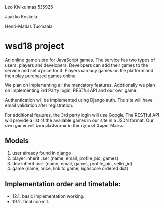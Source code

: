 Leo Kivikunnas 525925

Jaakko Koskela

Henri-Matias Tuomaala 

# wsd18 project
An online game store for JavaScript games. The service has two types of users: players and developers. Developers can add their games to the service and set a price for it. Players can buy games on the platform and then play purchased games online.

We plan on implementing all the mandatory features. Additionally we plan on implementing 3rd Party login, RESTful API and our own game.

Authentication will be implemented using Django auth. The site will have email validation after registration. 

For additional features, the 3rd party login will use Google. The RESTful API will provide a list of the available games in our site in a JSON format. Our own game will be a platformer in the style of Super Mario. 

## Models
1. user already found in django
2. player inherit user (name, email, profile_pic, games)
3. dev inherit user (name, email, games, profile_pic, seller_id)
4. game (name, price, link to game, highscore ordered dict) 


## Implementation order and timetable:
* 12.1. basic implementation working.
* 19.2. final commit. 